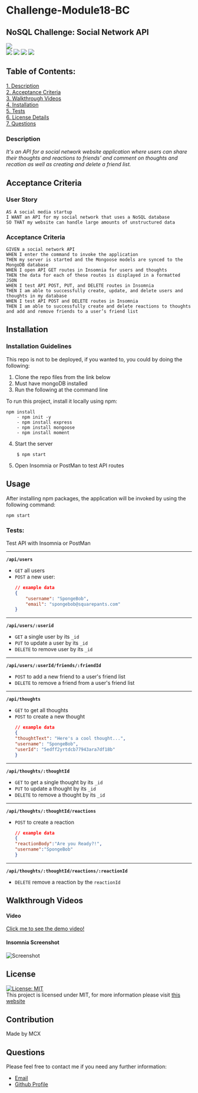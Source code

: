 # Challenge-Module18-BC

## NoSQL Challenge: Social Network API
      
![](https://img.shields.io/badge/Created%20by-Maxamed%20-Noor%20Xassan-blue?style=for-the-badge)  
![](https://img.shields.io/badge/Database-MongoDB-yellow?style=flat-square&logo=mongoDB)  ![](https://img.shields.io/badge/npm%20package-express-orange?style=flat-square&logo=npm) ![](https://img.shields.io/badge/npm%20package-mongoose-cyan?style=flat-square&logo=npm) ![](https://img.shields.io/badge/npm%20package-moment-%3CCOLOR%3E?style=flat-square&logo=npm)
 ## Table of Contents:  
[1. Description](#Description)  
[2. Acceptance Criteria](#Acceptance-Criteria)  
[3. Walkthrough Videos](#Walkthrough-Videos)  
[4. Installation](#Installation)  
[5. Tests](#Tests)  
[6. License Details](#License)  
[7. Questions](#Questions) 
   
   
### Description

*It's an API for a social network website application where users can share their thoughts and reactions to friends’ and comment on thoughts and recation as well as creating and delete a friend list.*


## Acceptance Criteria
### User Story

```
AS A social media startup
I WANT an API for my social network that uses a NoSQL database
SO THAT my website can handle large amounts of unstructured data
```

### Acceptance Criteria

```
GIVEN a social network API
WHEN I enter the command to invoke the application
THEN my server is started and the Mongoose models are synced to the MongoDB database
WHEN I open API GET routes in Insomnia for users and thoughts
THEN the data for each of these routes is displayed in a formatted JSON
WHEN I test API POST, PUT, and DELETE routes in Insomnia
THEN I am able to successfully create, update, and delete users and thoughts in my database
WHEN I test API POST and DELETE routes in Insomnia
THEN I am able to successfully create and delete reactions to thoughts and add and remove friends to a user’s friend list
```

## Installation
### Installation Guidelines
This repo is not to be deployed, if you wanted to, you could by doing the following:  
1. Clone the repo files from the link below
2. Must have mongoDB installed
3. Run the following at the command line


To run this project, install it locally using npm:

```
npm install
    - npm init -y
    - npm install express
    - npm install mongoose
    - npm install moment
```
4. Start the server
```
    $ npm start
```
5. Open Insomnia or PostMan to test API routes


## Usage

After installing npm packages, the application will be invoked by using the following command:

```
npm start
```

### Tests:  

Test  API  with Insomnia or PostMan  

---
**`/api/users`**
* `GET` all users
* `POST` a new user:
    ```json
    // example data
    {
        "username": "SpongeBob",
        "email": "spongebob@squarepants.com"
    }
    ```
---
**`/api/users/:userid`**
* `GET` a single user by its `_id` 
* `PUT` to update a user by its `_id`
* `DELETE` to remove user by its `_id`
---
**`/api/users/:userId/friends/:friendId`**
* `POST` to add a new friend to a user's friend list
* `DELETE` to remove a friend from a user's friend list
---
**`/api/thoughts`** 
* `GET` to get all thoughts
* `POST` to create a new thought
    ```json
    // example data
    {
    "thoughtText": "Here's a cool thought...",
    "username": "SpongeBob",
    "userId": "5edff2yrtdcb77943ara7df18b"
    }
    ```
---
**`/api/thoughts/:thoughtId`**
* `GET` to get a single thought by its `_id`
* `PUT` to update a thought by its `_id`
* `DELETE` to remove a thought by its `_id`
---

**`/api/thoughts/:thoughtId/reactions`**

* `POST` to create a reaction 
    ```json
    // example data
    {
    "reactionBody":"Are you Ready?!",
    "username":"SpongeBob"
    }
    ```
---
**`/api/thoughts/:thoughtId/reactions/:reactionId`**
* `DELETE` remove a reaction by the `reactionId` 


## Walkthrough Videos
####  Video

[Click me to see the demo video!]()

#### Insomnia Screenshot

![Screenshot](.)

## License

[![License: MIT](https://img.shields.io/badge/License-MIT-yellow.svg)](https://opensource.org/licenses/MIT) <br>
This project is licensed under MIT, for more information please visit [this website](https://opensource.org/licenses/MIT)

## Contribution

Made by MCX

## Questions

Please feel free to contact me if you need any further information:

- [Email](mcnoor@gmail.com)
- [Github Profile](https://github.com/mcnoor)
